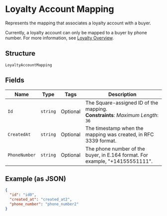 
# Loyalty Account Mapping

Represents the mapping that associates a loyalty account with a buyer.

Currently, a loyalty account can only be mapped to a buyer by phone number. For more information, see
[Loyalty Overview](https://developer.squareup.com/docs/loyalty/overview).

## Structure

`LoyaltyAccountMapping`

## Fields

| Name | Type | Tags | Description |
|  --- | --- | --- | --- |
| `Id` | `string` | Optional | The Square-assigned ID of the mapping.<br>**Constraints**: *Maximum Length*: `36` |
| `CreatedAt` | `string` | Optional | The timestamp when the mapping was created, in RFC 3339 format. |
| `PhoneNumber` | `string` | Optional | The phone number of the buyer, in E.164 format. For example, "+14155551111". |

## Example (as JSON)

```json
{
  "id": "id0",
  "created_at": "created_at2",
  "phone_number": "phone_number2"
}
```

